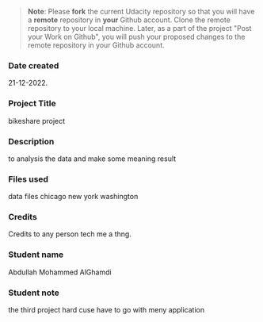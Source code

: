 >**Note**: Please **fork** the current Udacity repository so that you will have a **remote** repository in **your** Github account. Clone the remote repository to your local machine. Later, as a part of the project "Post your Work on Github", you will push your proposed changes to the remote repository in your Github account.

### Date created
21-12-2022.

### Project Title
bikeshare project

### Description
to analysis the data and make some meaning result 

### Files used
data files
chicago
new york
washington

### Credits
Credits to any person tech me a thng.

### Student name
Abdullah Mohammed AlGhamdi

### Student note 
the third project hard cuse have to go with meny application


